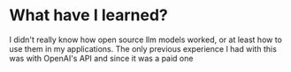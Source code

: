 # What have I learned?

I didn't really know how open source llm models worked, or at least how to use them in my applications.
The only previous experience I had with this was with OpenAI's API and since it was a paid one 
